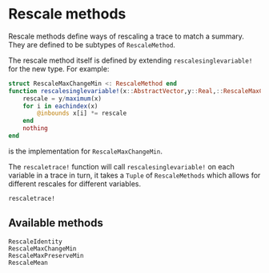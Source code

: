 # Rescale methods

Rescale methods define ways of rescaling a trace to match a summary.
They are defined to be subtypes of `RescaleMethod`.

The rescale method itself is defined by extending `rescalesinglevariable!` for the new type. For example:

```julia
struct RescaleMaxChangeMin <: RescaleMethod end
function rescalesinglevariable!(x::AbstractVector,y::Real,::RescaleMaxChangeMin)
    rescale = y/maximum(x)
    for i in eachindex(x)
        @inbounds x[i] *= rescale
    end
    nothing
end
```

is the implementation for `RescaleMaxChangeMin`.

The `rescaletrace!` function will call `rescalesinglevariable!` on each variable in a trace in turn, it takes a `Tuple` of `RescaleMethods` which allows for different rescales for different variables.

```@docs
rescaletrace!
```

## Available methods

```@docs
RescaleIdentity
RescaleMaxChangeMin
RescaleMaxPreserveMin
RescaleMean
```